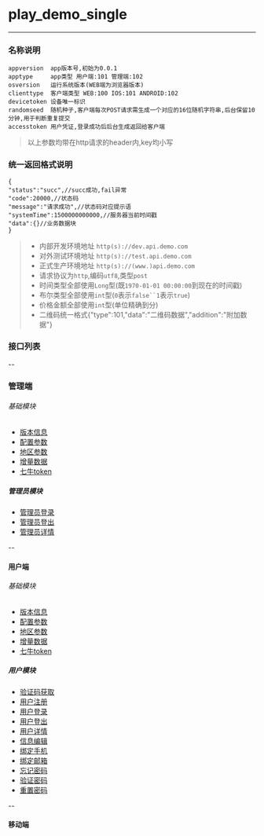 # play_demo_single
---
### 名称说明
```
appversion  app版本号,初始为0.0.1
apptype     app类型 用户端:101 管理端:102 
osversion   运行系统版本(WEB端为浏览器版本)
clienttype  客户端类型 WEB:100 IOS:101 ANDROID:102
devicetoken 设备唯一标识
randomseed  随机种子,客户端每次POST请求需生成一个对应的16位随机字符串,后台保留10分钟,用于判断重复提交
accesstoken 用户凭证,登录成功后后台生成返回给客户端
```
> 以上参数均带在http请求的header内,key均小写

### 统一返回格式说明
```
{
"status":"succ",//succ成功,fail异常
"code":20000,//状态码
"message":"请求成功",//状态码对应提示语
"systemTime":1500000000000,//服务器当前时间戳
"data":{}//业务数据块
}
```
>+ 内部开发环境地址 `http(s)://dev.api.demo.com` 
>+ 对外测试环境地址 `http(s)://test.api.demo.com`
>+ 正式生产环境地址 `http(s)://(www.)api.demo.com`
>+ 请求协议为`http`,编码`utf8`,类型`post`<br/>
>+ 时间类型全部使用`Long`型(既`1970-01-01 00:00:00`到现在的时间戳)<br/>
>+ 布尔类型全部使用`int`型(`0`表示`false``1`表示`true`)<br/>
>+ 价格金额全部使用`int`型(单位精确到分)<br/>
>+ 二维码统一格式{"type":101,"data":"二维码数据","addition":"附加数据"}

### 接口列表

--
### 管理端 

###### 基础模块
* [版本信息](/admin/version?doc)
* [配置参数](/admin/configData?doc)
* [地区参数](/admin/areaData?doc)
* [增量数据](/admin/incrementVO?doc)
* [七牛token](/admin/qiniu/uptoken?doc)

##### 管理员模块
* [管理员登录](/admin/admin/login?doc)
* [管理员登出](/admin/admin/logout?doc)
* [管理员详情](/admin/admin/info?doc)

--
#### 用户端

###### 基础模块
* [版本信息](/user/version?doc)
* [配置参数](/user/configData?doc)
* [地区参数](/user/areaData?doc)
* [增量数据](/user/incrementVO?doc)
* [七牛token](/user/qiniu/uptoken?doc)

##### 用户模块
* [验证码获取](/user/person/captcha?doc)
* [用户注册](/user/person/regist?doc)
* [用户登录](/user/person/login?doc)
* [用户登出](/user/person/logout?doc)
* [用户详情](/user/person/info?doc)
* [信息编辑](/user/person/edit?doc)
* [绑定手机](/user/person/phone/bind?doc)
* [绑定邮箱](/user/person/email/bind?doc)
* [忘记密码](/user/person/password/forget?doc)
* [验证密码](/user/person/password/validate?doc)
* [重置密码](/user/person/password/reset?doc)

--
#### 移动端

